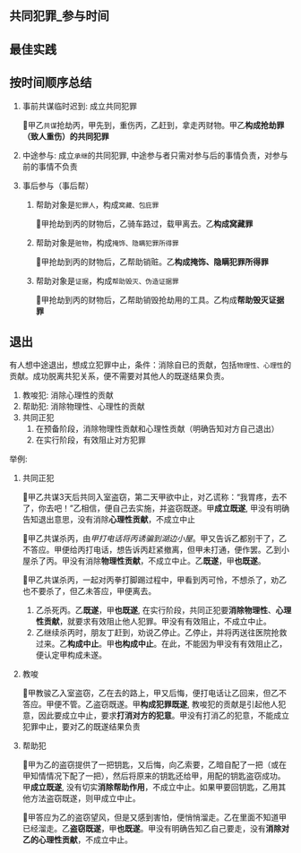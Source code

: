 ## 共同犯罪_参与时间


## 最佳实践



## 按时间顺序总结

1. 事前共谋临时迟到: 成立共同犯罪

    🍐甲乙`共谋`抢劫丙，甲先到，重伤丙，乙赶到，拿走丙财物。甲乙**构成抢劫罪（致人重伤）的共同犯罪**

2. 中途参与: 成立`承继`的共同犯罪, 中途参与者只需对参与后的事情负责，对参与前的事情不负责

3. 事后参与（事后帮）
    1. 帮助对象是`犯罪人`，构成`窝藏、包庇罪`

        🍐甲抢劫到丙的财物后，乙骑车路过，载甲离去。乙**构成窝藏罪**

    2. 帮助对象是`赃物`，构成`掩饰、隐瞒犯罪所得罪`

        🍐甲抢劫到丙的财物后，乙帮助销赃。乙**构成掩饰、隐瞒犯罪所得罪**

    3. 帮助对象是`证据`，构成`帮助毁灭、伪造证据罪`

        🍐甲抢劫到丙的财物后，乙帮助销毁抢劫用的工具。乙构成**帮助毁灭证据罪**

## 退出

有人想中途退出，想成立犯罪中止，条件：消除自已的贡献，包括`物理性、心理性`的贡献。成功脱离共犯关系，便不需要对其他人的既遂结果负责。

1. 教唆犯: 消除心理性的贡献
2. 帮助犯: 消除物理性、心理性的贡献
3. 共同正犯
   1. 在预备阶段，消除物理性贡献和心理性贡献（明确告知对方自己退出）
   2. 在实行阶段，有效阻止对方犯罪

举例:

1. 共同正犯

    🍐甲乙共谋3天后共同入室盗窃，第二天甲欲中止，对乙谎称：“我胃疼，去不了，你去吧！”乙相信，便自己去实施，并盗窃既遂。甲**成立既遂**, 甲没有明确告知退出意思，没有消除**心理性贡献**，不成立中止

    🍐甲乙共谋杀丙，由*甲打电话将丙诱骗到湖边小屋*。甲又告诉乙都别干了，乙不答应。甲便给丙打电话，想告诉丙赶紧撤离，但甲未打通，便作罢。乙到小屋杀了丙。甲没有消除**物理性贡献**，不成立中止。乙**既遂**，甲**也既遂**。

    🍐甲乙共谋杀丙，一起对丙拳打脚踢过程中，甲看到丙可怜，不想杀了，劝乙也不要杀了，但乙未答应，甲便离去。
    1. 乙杀死丙。乙**既遂**，甲**也既遂**, 在实行阶段，共同正犯要**消除物理性**、**心理性贡献**，就要求有效阻止他人犯罪。甲没有有效阻止，不成立中止。
    2. 乙继续杀丙时，朋友丁赶到，劝说乙停止。乙停止，并将丙送往医院抢救过来。乙**构成中止**。甲**也构成中止**。在此，不能因为甲没有有效阻止乙，便认定甲构成未遂。

2. 教唆

    🍐甲教骏乙入室盗窃，乙在去的路上，甲又后悔，便打电话让乙回来，但乙不答应。甲便不管。乙盗窃既遂。甲**构成犯罪既遂**, 教唆犯的贡献是引起他人犯意，因此要成立中止，要求**打消对方的犯意**。甲没有打消乙的犯意，不能成立犯罪中止，要对乙的既遂结果负责

3. 帮助犯

    🍐甲为乙的盗窃提供了一把钥匙，又后悔，向乙索要，乙暗自配了一把（或在甲知情情况下配了一把），然后将原来的钥匙还给甲，用配的钥匙盗窃成功。甲**成立既遂**, 没有切实**消除帮助作用**，不成立中止。如果甲要回钥匙，乙用其他方法盗窃既遂，则甲成立中止。

    🍐甲答应为乙的盗窃望风，但是又感到害怕，便悄悄溜走。乙在里面不知道甲已经溜走。乙**盗窃既遂**，甲**也既遂**。甲没有明确告知乙自己要走，没有**消除对乙的心理性贡献**，不成立中止。
